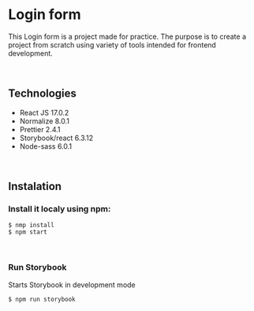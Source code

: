 # Login form

This Login form is a project made for practice. The purpose is to create a project from scratch using variety of tools intended for frontend development.

<br>

## Technologies

- React JS 17.0.2
- Normalize 8.0.1
- Prettier 2.4.1
- Storybook/react 6.3.12
- Node-sass 6.0.1

<br>

## Instalation

### Install it localy using npm:

```
$ nmp install
$ npm start
```

<br>

### Run Storybook

Starts Storybook in development mode

```
$ npm run storybook
```
